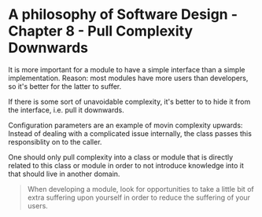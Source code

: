 # A philosophy of Software Design - Chapter 8 - Pull Complexity Downwards

It is more important for a module to have a simple interface than a simple implementation. Reason: most modules have more users than developers, so it's better for the latter to suffer.

If there is some sort of unavoidable complexity, it's better to to hide it from the interface, i.e. pull it downwards.

Configuration parameters are an example of movin complexity upwards: Instead of dealing with a complicated issue internally, the class passes this responsiblity on to the caller.

One should only pull complexity into a class or module that is directly related to this class or module in order to not introduce knowledge into it that should live in another domain.

> When developing a module, look for opportunities to take a little bit of extra suffering upon yourself in order to reduce the suffering of your users.
